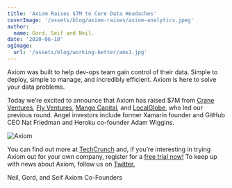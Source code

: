 ```yaml
---
title: 'Axiom Raises $7M to Cure Data Headaches'
coverImage: '/assets/blog/axiom-raises/axiom-analytics.jpeg'
author:
  name: Gord, Seif and Neil. 
date: '2020-06-10'
ogImage:
  url: '/assets/blog/working-better/ams1.jpg'
---
```


Axiom was built to help dev-ops team gain control of their data. Simple to deploy, simple to manage, and incredibly efficient. Axiom is here to solve your data problems.

Today we’re excited to announce that Axiom has raised $7M from [Crane Ventures](https://crane.vc/), [Fly Ventures](https://www.fly.vc/), [Mango Capital](https://mangocap.com/), and [LocalGlobe](https://localglobe.vc/), who led our previous round. Angel investors include former Xamarin founder and GitHub CEO Nat Friedman and Heroku co-founder Adam Wiggins.

![Axiom](/assets/blog/axiom-raises/axiom-analytics.jpeg)

You can find out more at [TechCrunch](https://techcrunch.com/2020/06/09/data-startup-axiom-secures-4m-from-crane-venture-partners-emerges-from-stealth/) and, if you’re interesting in trying Axiom out for your own company, register for a [free trial now!](https://www.axiom.co/free-trial/) To keep up with news about Axiom, follow us on [Twitter.](https://twitter.com/AxiomFM)

Neil, Gord, and Seif
Axiom Co-Founders

